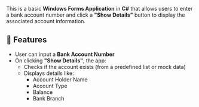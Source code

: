 This is a basic **Windows Forms Application** in **C#** that allows users to enter a bank account number and click a **"Show Details"** button to display the associated account information.

## 🧩 Features

- User can input a **Bank Account Number**
- On clicking **"Show Details"**, the app:
  - Checks if the account exists (from a predefined list or mock data)
  - Displays details like:
    - Account Holder Name
    - Account Type
    - Balance
    - Bank Branch
